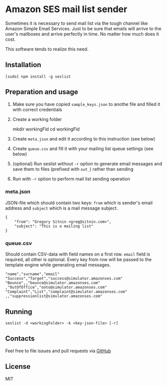 # Amazon SES mail list sender

Sometimes it is necessary to send mail list via the tough channel like Amazon Simple Email Services. Just to be sure that emails will arrive to the user's mailboxes and arrive perfectly in time. No matter how much does it cost.

This software tends to realize this need.

## Installation

    [sudo] npm install -g seslist

## Preparation and usage

1. Make sure you have copied `sample_keys.json` to anothe file and filled it with correct credentials

2. Create a working folder

    mkdir workingFld
    cd workingFld

3. Create `meta.json` and edit it according to this instruction (see below)

4. Create `queue.csv` and fill it with your mailing list queue settings (see below)

5. (optional) Run seslist without `-r` option to generate email messages and save them to files (prefixed with `out_`) rather than sending

6. Run with `-r` option to perform mail list sending operation

### meta.json

JSON-file which should contain two keys: `from` which is sender's email address and `subject` which is a mail message subject.

	{
		"from": "Gregory Sitnin <greg@sitnin.com>",
		"subject": "This is a mailing list"
	}


### queue.csv

Should contain CSV-data with field names on a first row. `email` field is required, all other is optional. Every key from row will be passed to the template engine while generating email messages.

	"name","surname","email"
	"Success","Target","success@simulator.amazonses.com"
	"Bounce",,"bounce@simulator.amazonses.com"
	,"OutOfOffice","ooto@simulator.amazonses.com"
	"Complaint","List","complaint@simulator.amazonses.com"
	,,"suppressionlist@simulator.amazonses.com"

## Running

	seslist -d <workingFolder> -k <key-json-file> [-r]

## Contacts

Feel free to file issues and pull requests via [GitHub](https://github.com/sitnin/seslist)

## License

MIT
